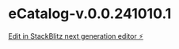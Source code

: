 # eCatalog-v.0.0.241010.1

[Edit in StackBlitz next generation editor ⚡️](https://stackblitz.com/~/github.com/muhammadyudhat/eCatalog-v.0.0.241010.1)